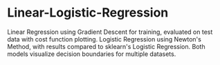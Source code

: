 # Linear-Logistic-Regression
Linear Regression using Gradient Descent for training, evaluated on test data with cost function plotting. Logistic Regression using Newton's Method, with results compared to sklearn's Logistic Regression. Both models visualize decision boundaries for multiple datasets.
